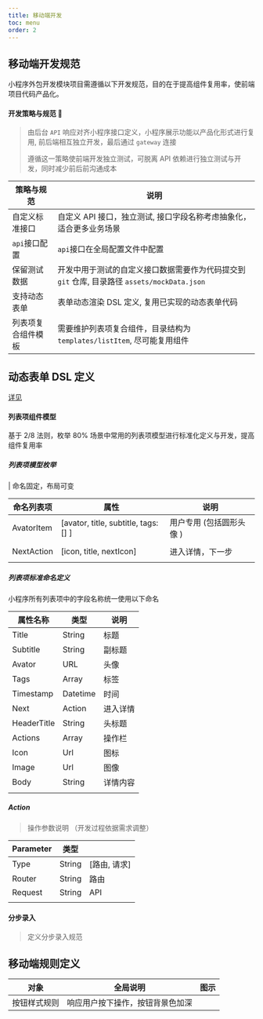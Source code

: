 ```yaml
---
title: 移动端开发
toc: menu
order: 2
---
```


## 移动端开发规范

小程序外包开发模块项目需遵循以下开发规范，目的在于提高组件复用率，使前端项目代码产品化。

#### 开发策略与规范 🚩

> 由后台 `API` 响应对齐小程序接口定义，小程序展示功能以产品化形式进行复用, 前后端相互独立开发，最后通过 `gateway` 连接
>
> 遵循这一策略使前端开发独立测试，可脱离 API 依赖进行独立测试与开发，同时减少前后前沟通成本

| 策略与规范         | 说明                                                                                         |
| ------------------ | -------------------------------------------------------------------------------------------- |
| 自定义标准接口     | 自定义 API 接口，独立测试, 接口字段名称考虑抽象化，适合更多业务场景                          |
| `api`接口配置      | `api`接口在全局配置文件中配置                                                                |
| 保留测试数据       | 开发中用于测试的自定义接口数据需要作为代码提交到 `git` 仓库, 目录路径 `assets/mockData.json` |
| 支持动态表单       | 表单动态渲染 DSL 定义, 复用已实现的动态表单代码                                              |
| 列表项复合组件模板 | 需要维护列表项复合组件，目录结构为 `templates/listItem`, 尽可能复用组件                      |

## 动态表单 DSL 定义

[详见](/hide/View)

#### 列表项组件模型

基于 2/8 法则，枚举 80% 场景中常用的列表项模型进行标准化定义与开发，提高组件复用率

##### 列表项模型枚举

| 命名固定，布局可变

| 命名列表项 | 属性                                | 说明                     |
| ---------- | ----------------------------------- | ------------------------ |
| AvatorItem | [avator, title, subtitle, tags:[] ] | 用户专用 (包括圆形头像 ) |
|            |                                     |                          |
| NextAction | [icon, title, nextIcon]             | 进入详情，下一步         |
|            |                                     |                          |

##### 列表项标准命名定义

小程序所有列表项中的字段名称统一使用以下命名

| 属性名称    | 类型     | 说明     |
| ----------- | -------- | -------- |
| Title       | String   | 标题     |
| Subtitle    | String   | 副标题   |
| Avator      | URL      | 头像     |
| Tags        | Array    | 标签     |
| Timestamp   | Datetime | 时间     |
| Next        | Action   | 进入详情 |
| HeaderTitle | String   | 头标题   |
| Actions     | Array    | 操作栏   |
| Icon        | Url      | 图标     |
| Image       | Url      | 图像     |
| Body        | String   | 详情内容 |
|             |          |          |

##### Action

> 操作参数说明 （开发过程依据需求调整）

| Parameter | 类型   |              |
| --------- | ------ | ------------ |
| Type      | String | [路由, 请求] |
| Router    | String | 路由         |
| Request   | String | API          |
|           |        |              |

#### 分步录入

> 定义分步录入规范

## 移动端规则定义

| 对象         | 全局说明                         | 图示 |
| ------------ | -------------------------------- | ---- |
| 按钮样式规则 | 响应用户按下操作，按钮背景色加深 |
